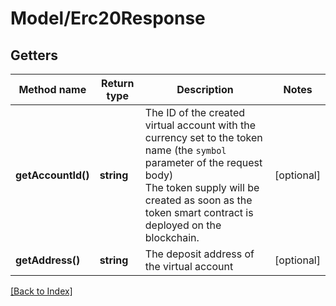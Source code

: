 # Model/Erc20Response

## Getters

Method name | Return type | Description | Notes
------------ | ------------- | ------------- | -------------
**getAccountId()** | **string** | The ID of the created virtual account with the currency set to the token name (the <code>symbol</code> parameter of the request body)<br/>The token supply will be created as soon as the token smart contract is deployed on the blockchain. | [optional]
**getAddress()** | **string** | The deposit address of the virtual account | [optional]

[[Back to Index]](../index.md)
